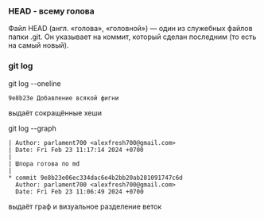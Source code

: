 ### HEAD - всему голова

Файл HEAD (англ. «голова», «головной») — один из служебных файлов папки .git. Он указывает на коммит, который сделан последним (то есть на самый новый).

### git log

git log --oneline

```f0e6542 (HEAD -> master, origin/master) Шпора готова по md
9e8b23e Добавление всякой фигни
```

выдаёт сокращённые хеши

git log --graph

```* commit f0e65420ad60aa4bc15f02e8cd9bc2bd2e45a160 (HEAD -> master, origin/master)
| Author: parlament700 <alexfresh700@gmail.com>
| Date: Fri Feb 23 11:17:14 2024 +0700
|
| Шпора готова по md
|
* commit 9e8b23e06ec334dac6e4b2bb20ab281091747c6d
  Author: parlament700 <alexfresh700@gmail.com>
  Date: Fri Feb 23 11:06:49 2024 +0700
```

выдаёт граф и визуальное разделение веток
